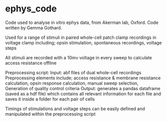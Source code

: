 # ephys_code
Code used to analyse in vitro ephys data, from Akerman lab, Oxford. Code written by Gemma Gothard.

Used for a range of stimuli in paired whole-cell patch clamp recordings in voltage clamp including; opsin stimulation, spontaneous recordings, voltage steps

All stimuli are recorded with a 10mv voltage in every sweep to calculate access resistance offline

Preprocessing script:
Input: abf files of dual whole-cell recordings 
Preprocessing elements include; access resistance & membrane resistance calculation, opsin response calculation, manual sweep selection, 
Generation of quality control criteria 
Output: generates a pandas dataframe (saved as a hdf file) which contains all relevant information for each file and saves it inside a folder for each pair of cells

Timings of stimulations and voltage steps can be easily defined and manipulated within the preprocessing script







